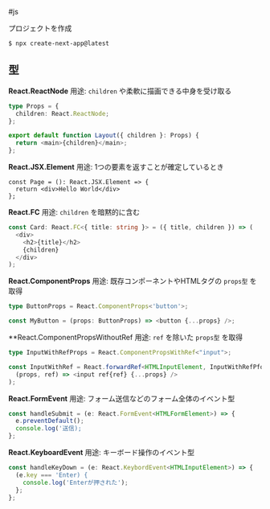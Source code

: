 #js 

プロジェクトを作成
```terminal
$ npx create-next-app@latest
```

## 型

**React.ReactNode**
用途: `children` や柔軟に描画できる中身を受け取る
```TypeScript
type Props = {
  children: React.ReactNode;
};

export default function Layout({ children }: Props) {
  return <main>{children}</main>;
};
```

**React.JSX.Element**
用途: 1つの要素を返すことが確定しているとき
```
const Page = (): React.JSX.Element => {
  return <div>Hello World</div>
};
```

**React.FC**
用途: `children` を暗黙的に含む
```TypeScript
const Card: React.FC<{ title: string }> = ({ title, children }) => (
  <div>
    <h2>{title}</h2>
    {children}
  </div>
);
```

**React.ComponentProps**
用途: 既存コンポーネントやHTMLタグの `props型` を取得
```TypeScript
type ButtonProps = React.ComponentProps<'button'>;

const MyButton = (props: ButtonProps) => <button {...props} />;
```

**React.ComponentPropsWithoutRef
用途: `ref` を除いた `props型` を取得
```TypeScript
type InputWithRefProps = React.ComponentPropsWithRef<"input">;

const InputWithRef = React.forwardRef<HTMLInputElement, InputWithRefPfops>(
  (props, ref) => <input ref{ref} {...props} />
);
```

**React.FormEvent**
用途: フォーム送信などのフォーム全体のイベント型
```TypeScript
const handleSubmit = (e: React.FormEvent<HTMLFormElement>) => {
  e.preventDefault();
  console.log('送信);
};
```

**React.KeyboardEvent**
用途: キーボード操作のイベント型
```TypeScript
const handleKeyDown = (e: React.KeybordEvent<HTMLInputElement>) => {
  (e.key === 'Enter) {
    console.log('Enterが押された');
  };
};
```